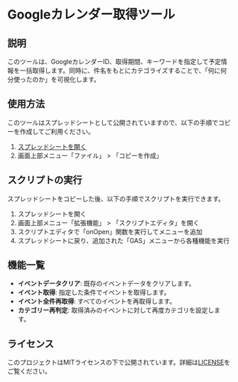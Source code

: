 # Googleカレンダー取得ツール

## 説明

このツールは、GoogleカレンダーID、取得期間、キーワードを指定して予定情報を一括取得します。同時に、件名をもとにカテゴライズすることで、「何に何分使ったのか」を可視化します。

## 使用方法

このツールはスプレッドシートとして公開されていますので、以下の手順でコピーを作成してご利用ください。

1. [スプレッドシートを開く](https://docs.google.com/spreadsheets/d/1Lf--0M4pVu7TWNgRTpO5RrXx2WM3AGa1mARoSpaY3TM/)
2. 画面上部メニュー「ファイル」 > 「コピーを作成」

## スクリプトの実行

スプレッドシートをコピーした後、以下の手順でスクリプトを実行できます。

1. スプレッドシートを開く
2. 画面上部メニュー「拡張機能」 > 「スクリプトエディタ」を開く
3. スクリプトエディタで「onOpen」関数を実行してメニューを追加
4. スプレッドシートに戻り、追加された「GAS」メニューから各種機能を実行

## 機能一覧

- **イベントデータクリア**: 既存のイベントデータをクリアします。
- **イベント取得**: 指定した条件でイベントを取得します。
- **イベント全件再取得**: すべてのイベントを再取得します。
- **カテゴリー再判定**: 取得済みのイベントに対して再度カテゴリを設定します。

## ライセンス

このプロジェクトはMITライセンスの下で公開されています。詳細は[LICENSE](LICENSE.txt)をご覧ください。
